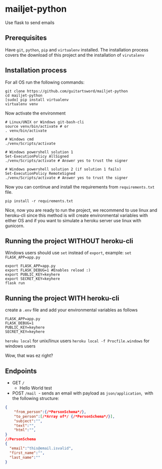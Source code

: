 # mailjet-python
Use flask to send emails

## Prerequisites
Have `git`, `python`, `pip` and `virtualenv` installed. The installation process
covers the download of this project and the installation of `virutalenv`

## Installation process

For all OS run the following commands:
```
git clone https://github.com/guitartsword/mailjet-python
cd mailjet-python
[sudo] pip install virtualenv
virtualenv venv
```
Now activate the environment
```
# Linux/UNIX or Windows git-bash-cli
source venv/bin/activate # or
. venv/bin/activate

# Windows cmd
./venv/Scripts/activate

# Windows powershell solution 1
Set-ExecutionPolicy AllSigned 
./venv/Scripts/activate # Answer yes to trust the signer

# Windows powershell solution 2 (if solution 1 fails)
Set-ExecutionPolicy RemoteSigned
./venv/Scripts/activate # Answer yes to trust the signer

```
Now you can continue and install the requirements from `requirements.txt` file.
```
pip install -r requirements.txt
```

Nice, now you are ready to run the project, we recommend to use linux and heroku-cli since 
this method is will create environmental variables with either OS and if you want to simulate
a heroku server use linux with gunicorn.

## Running the project WITHOUT heroku-cli

Windows users should use `set` instead of `export`, example: `set FLASK_APP=app.py`
```
export FLASK_APP=app.py
export FLASK_DEBUG=1 #Enables reload :)
export PUBLIC_KEY=keyhere
export SECRET_KEY=keyhere
flask run
```

## Running the project WITH heroku-cli
create a `.env` file and add your environmental variables as follows
```
FLASK_APP=app.py
FLASK_DEBUG=1
PUBLIC_KEY=keyhere
SECRET_KEY=keyhere
```
`heroku local` for unix/linux users
`heroku local -f Procfile.windows` for windows users

Wow, that was ez right?

## Endpoints

- GET `/`
  - Hello World test
- POST `/mail`
  - sends an email with payload as `json/application`,
  with the following structure:
```json
{
    "from_person":{/*PersonSchema*/},
    "to_person":[/*Array of*/ {/*PersonSchema*/}],
    "subject":"",
    "text":"",
    "html":"",
}
//PersonSchema
{
  "email":"this@email.isvalid",
  "first_name":"",
  "last_name":""
}
```

